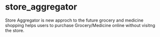 # store_aggregator

Store Aggregator is new approch to the future grocery and medicine shopping helps users to purchase Grocery/Medicine online without visitng the store.
